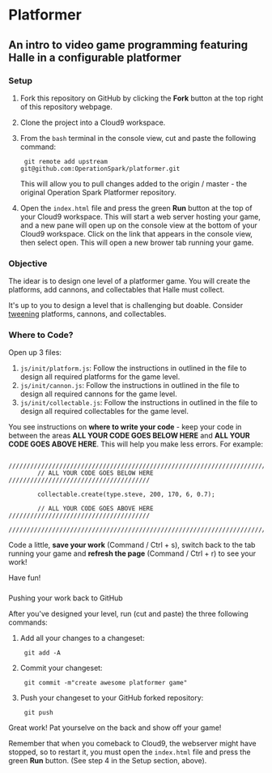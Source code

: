 # Platformer

## An intro to video game programming featuring Halle in a configurable platformer

### Setup

1. Fork this repository on GitHub by clicking the **Fork** button at the top right of this repository webpage.
2. Clone the project into a Cloud9 workspace.
3. From the `bash` terminal in the console view, cut and paste the following command:
    
        git remote add upstream git@github.com:OperationSpark/platformer.git
    
    This will allow you to pull changes added to the origin / master - the original Operation Spark Platformer repository.
4. Open the `index.html` file and press the green **Run** button at the top of your Cloud9 workspace. This will start a web server hosting your game, and a new pane will open up on the console view at the bottom of your Cloud9 workspace. Click on the link that appears in the console view, then select open. This will open a new brower tab running your game.

### Objective

The idear is to design one level of a platformer game. You will create the platforms, add cannons, and collectables that Halle must collect.

It's up to you to design a level that is challenging but doable. Consider <a href="http://phaser.io/examples/v2/category/tweens" target="_blank">tweening</a> platforms, cannons, and collectables.

### Where to Code?

Open up 3 files:

1. `js/init/platform.js`: Follow the instructions in outlined in the file to design all required platforms for the game level.
2. `js/init/cannon.js`: Follow the instructions in outlined in the file to design all required cannons for the game level.
3. `js/init/collectable.js`: Follow the instructions in outlined in the file to design all required collectables for the game level.

You see instructions on **where to write your code** - keep your code in between the areas **ALL YOUR CODE GOES BELOW HERE** and **ALL YOUR CODE GOES ABOVE HERE**. This will help you make less errors. For example:

```
        ////////////////////////////////////////////////////////////////////////
        // ALL YOUR CODE GOES BELOW HERE ///////////////////////////////////////
        
        collectable.create(type.steve, 200, 170, 6, 0.7);
        
        // ALL YOUR CODE GOES ABOVE HERE ///////////////////////////////////////
        ////////////////////////////////////////////////////////////////////////
```

Code a little, **save your work** (Command / Ctrl + s), switch back to the tab running your game and **refresh the page** (Command / Ctrl + r) to see your work!

Have fun!

###

Pushing your work back to GitHub

After you've designed your level, run (cut and paste) the three following commands:

1. Add all your changes to a changeset:
    
        git add -A
    
2. Commit your changeset:
    
        git commit -m"create awesome platformer game"
    
3. Push your changeset to your GitHub forked repository:
    
        git push
    

Great work! Pat yourselve on the back and show off your game!

Remember that when you comeback to Cloud9, the webserver might have stopped, so to restart it, you must open the `index.html` file and press the green **Run** button. (See step 4 in the Setup section, above).